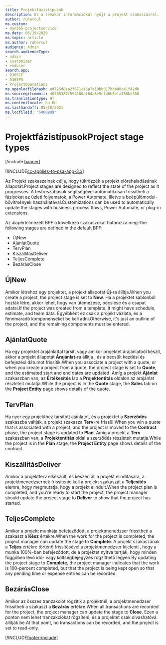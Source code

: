 ```yaml
---
title: Projektfázistípusok
description: Ez a témakör információkat nyújt a projekt szakaszairól.
author: ruhercul
ms.custom:
- dyn365-projectservice
ms.date: 06/19/2020
ms.topic: article
ms.author: ruhercul
audience: Admin
search.audienceType:
- admin
- customizer
- enduser
search.app:
- D365CE
- D365PS
- ProjectOperations
ms.openlocfilehash: ed725d8ea2f671c45a7a19bb017bbb08c41f42db
ms.sourcegitcommit: 40f68387f594180af64a5e5c748b6efa188bd300
ms.translationtype: HT
ms.contentlocale: hu-HU
ms.lasthandoff: 05/10/2021
ms.locfileid: "6008989"
---
```

# <a name="project-stage-types"></a><span data-ttu-id="6e336-103">Projektfázistípusok</span><span class="sxs-lookup"><span data-stu-id="6e336-103">Project stage types</span></span> 

[!include [banner](../includes/psa-now-project-operations.md)]

[!INCLUDE[cc-applies-to-psa-app-3.x](../includes/cc-applies-to-psa-app-3x.md)]

<span data-ttu-id="6e336-104">Az Projekt szakaszainak célja, hogy tükrözzék a projekt előrehaladásának állapotát.</span><span class="sxs-lookup"><span data-stu-id="6e336-104">Project stages are designed to reflect the state of the project as it progresses.</span></span> <span data-ttu-id="6e336-105">A testreszabások segítségével automatikusan frissítheti a fázisokat az üzleti folyamatok, a Power Automate, illetve a beépülőmodul-bővítmények használatával.</span><span class="sxs-lookup"><span data-stu-id="6e336-105">Customizations can be used to automatically update the stages with business process flows, Power Automate, or plug-in extensions.</span></span>

<span data-ttu-id="6e336-106">Az alapértelmezett BPF a következő szakaszokat határozza meg:</span><span class="sxs-lookup"><span data-stu-id="6e336-106">The following stages are defined in the default BPF:</span></span>

- <span data-ttu-id="6e336-107">Új</span><span class="sxs-lookup"><span data-stu-id="6e336-107">New</span></span>
- <span data-ttu-id="6e336-108">Ajánlat</span><span class="sxs-lookup"><span data-stu-id="6e336-108">Quote</span></span>
- <span data-ttu-id="6e336-109">Terv</span><span class="sxs-lookup"><span data-stu-id="6e336-109">Plan</span></span>
- <span data-ttu-id="6e336-110">Kiszállítás</span><span class="sxs-lookup"><span data-stu-id="6e336-110">Deliver</span></span>
- <span data-ttu-id="6e336-111">Teljes</span><span class="sxs-lookup"><span data-stu-id="6e336-111">Complete</span></span>
- <span data-ttu-id="6e336-112">Bezárás</span><span class="sxs-lookup"><span data-stu-id="6e336-112">Close</span></span> 

## <a name="new"></a><span data-ttu-id="6e336-113">Új</span><span class="sxs-lookup"><span data-stu-id="6e336-113">New</span></span>

<span data-ttu-id="6e336-114">Amikor létrehoz egy projektet, a projekt állapotát **Új**-ra állítja.</span><span class="sxs-lookup"><span data-stu-id="6e336-114">When you create a project, the project stage is set to **New**.</span></span> <span data-ttu-id="6e336-115">Ha a projektet sablonból hozták létre, akkor lehet, hogy van ütemezése, becslése és a csapat adatai.</span><span class="sxs-lookup"><span data-stu-id="6e336-115">If the project was created from a template, it might have schedule, estimate, and team data.</span></span> <span data-ttu-id="6e336-116">Egyébként ez csak a projekt vázlata, és a fennmaradó komponenseket be kell adni.</span><span class="sxs-lookup"><span data-stu-id="6e336-116">Otherwise, it's just an outline of the project, and the remaining components must be entered.</span></span>

## <a name="quote"></a><span data-ttu-id="6e336-117">Ajánlat</span><span class="sxs-lookup"><span data-stu-id="6e336-117">Quote</span></span>

<span data-ttu-id="6e336-118">Ha egy projektet árajánlattal társít, vagy amikor projektet árajánlatból készít, akkor a projekt állapotát **Árajánlat**-ra állítja , és a becsült kezdési és befejezési dátumot frissítik.</span><span class="sxs-lookup"><span data-stu-id="6e336-118">When you associate a project with a quote, or when you create a project from a quote, the project stage is set to **Quote**, and the estimated start and end dates are updated.</span></span> <span data-ttu-id="6e336-119">Amíg a projekt **Ajánlat** szakaszban van, az **Értékesítés** lap a **Projektentitás** oldalon az árajánlat részleteit mutatja.</span><span class="sxs-lookup"><span data-stu-id="6e336-119">While the project is in the **Quote** stage, the **Sales** tab on the **Project Entity** page shows details of the quote.</span></span>

## <a name="plan"></a><span data-ttu-id="6e336-120">Terv</span><span class="sxs-lookup"><span data-stu-id="6e336-120">Plan</span></span>

<span data-ttu-id="6e336-121">Ha nyer egy projekthez társított ajánlatot, és a projektet a **Szerződés** szakaszba váltják, a projekt szakasza **Terv**-re frissül.</span><span class="sxs-lookup"><span data-stu-id="6e336-121">When you win a quote that is associated with a project, and the project is moved to the **Contract** phase, the project stage is updated to **Plan**.</span></span> <span data-ttu-id="6e336-122">Amíg a projekt a **Terv** szakaszban van, a **Projektentitás** oldal a szerződés részleteit mutatja.</span><span class="sxs-lookup"><span data-stu-id="6e336-122">While the project is in the **Plan** stage, the **Project Entity** page shows details of the contract.</span></span>

## <a name="deliver"></a><span data-ttu-id="6e336-123">Kiszállítás</span><span class="sxs-lookup"><span data-stu-id="6e336-123">Deliver</span></span>

<span data-ttu-id="6e336-124">Amikor a projektterv elkészült, és készen áll a projekt elindítására, a projektmenedzsernek frissítenie kell a projekt szakaszát a **Teljesítés** elemre, hogy megmutatja, hogy a projekt elindult.</span><span class="sxs-lookup"><span data-stu-id="6e336-124">When the project plan is completed, and you're ready to start the project, the project manager should update the project stage to **Deliver** to show that the project has started.</span></span>

## <a name="complete"></a><span data-ttu-id="6e336-125">Teljes</span><span class="sxs-lookup"><span data-stu-id="6e336-125">Complete</span></span> 

<span data-ttu-id="6e336-126">Amikor a projekt munkája befejeződött, a projektmenedzser frissítheti a szakaszt a **Kész** értékre.</span><span class="sxs-lookup"><span data-stu-id="6e336-126">When the work for the project is completed, the project manager can update the stage to **Complete**.</span></span> <span data-ttu-id="6e336-127">A projekt szakaszának a **Teljes** értékre történő frissítésével a projektmenedzser kijelenti , hogy a munka 100%-ban befejeződött, de a projektet nyitva tartják, hogy minden függőben lévő idő- vagy költségbejegyzés rögzíthető legyen.</span><span class="sxs-lookup"><span data-stu-id="6e336-127">By updating the project stage to **Complete**, the project manager indicates that the work is 100-percent completed, but that the project is being kept open so that any pending time or expense entries can be recorded.</span></span>

## <a name="close"></a><span data-ttu-id="6e336-128">Bezárás</span><span class="sxs-lookup"><span data-stu-id="6e336-128">Close</span></span>

<span data-ttu-id="6e336-129">Amikor az összes tranzakciót rögzítik a projektnél, a projektmenedzser frissítheti a szakaszt a **Bezárás** értékre.</span><span class="sxs-lookup"><span data-stu-id="6e336-129">When all transactions are recorded for the project, the project manager can update the stage to **Close**.</span></span> <span data-ttu-id="6e336-130">Ezen a ponton nem lehet tranzakciókat rögzíteni, és a projektet csak olvashatóvá állítják be.</span><span class="sxs-lookup"><span data-stu-id="6e336-130">At that point, no transactions can be recorded, and the project is set to read-only.</span></span>


[!INCLUDE[footer-include](../includes/footer-banner.md)]